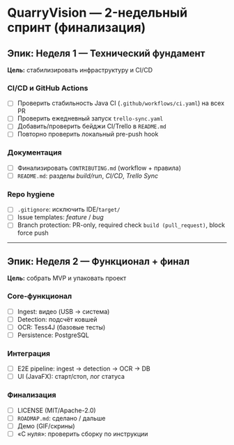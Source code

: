 # QuarryVision — 2-недельный спринт (финализация)

## Эпик: Неделя 1 — Технический фундамент
**Цель:** стабилизировать инфраструктуру и CI/CD

### CI/CD и GitHub Actions
- [ ] Проверить стабильность Java CI (`.github/workflows/ci.yaml`) на всех PR
- [ ] Проверить ежедневный запуск `trello-sync.yaml`
- [ ] Добавить/проверить бейджи CI/Trello в `README.md`
- [ ] Повторно проверить локальный pre-push hook

### Документация
- [ ] Финализировать `CONTRIBUTING.md` (workflow + правила)
- [ ] `README.md`: разделы *build/run*, *CI/CD*, *Trello Sync*

### Repo hygiene
- [ ] `.gitignore`: исключить IDE/`target/`
- [ ] Issue templates: *feature* / *bug*
- [ ] Branch protection: PR-only, required check `build (pull_request)`, block force push

---

## Эпик: Неделя 2 — Функционал + финал
**Цель:** собрать MVP и упаковать проект

### Core-функционал
- [ ] Ingest: видео (USB → система)
- [ ] Detection: подсчёт ковшей
- [ ] OCR: Tess4J (базовые тесты)
- [ ] Persistence: PostgreSQL

### Интеграция
- [ ] E2E pipeline: ingest → detection → OCR → DB
- [ ] UI (JavaFX): старт/стоп, лог статуса

### Финализация
- [ ] LICENSE (MIT/Apache-2.0)
- [ ] `ROADMAP.md`: сделано / дальше
- [ ] Демо (GIF/скрины)
- [ ] «С нуля»: проверить сборку по инструкции
